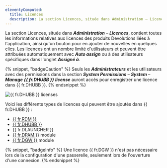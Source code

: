 ```yaml
---
eleventyComputed:
  title: Licences
  description: La section Licences, située dans Administration – Licences, contient toutes les informations relatives aux licences des produits Devolutions liées à l'application, ainsi qu'un bouton pour en ajouter de nouvelles en quelques clics. Les licences ont un nombre limité d'utilisateurs et peuvent être attribuées automatiquement avec Auto assign ou à des utilisateurs spécifiques dans l'onglet Assigné à.
---
```


La section Licences, située dans ***Administration*** – ***Licences***, contient toutes les informations relatives aux licences des produits Devolutions liées à l'application, ainsi qu'un bouton pour en ajouter de nouvelles en quelques clics. Les licences ont un nombre limité d'utilisateurs et peuvent être attribuées automatiquement avec ***Auto assign*** ou à des utilisateurs spécifiques dans l'onglet ***Assigné à***.

{% snippet, "badgeCaution" %}
Seuls les ***Administrateurs*** et les utilisateurs avec des permissions dans la section ***System Permissions*** – ***System*** – ***Manage {{ fr.DHUBB }} license*** auront accès pour enregistrer une licence dans {{ fr.DHUBB }}.
{% endsnippet %}

![{{ fr.DHUBB }} licenses](https://cdnweb.devolutions.net/docs/HUBB4011_2024_2.png)

Voici les différents types de licences qui peuvent être ajoutés dans {{ fr.DHUBB }} :

- [{{ fr.RDM }}](https://docs.devolutions.net/rdm/overview/what-is-rdm/)
- [{{ fr.DHUBB }}](https://docs.devolutions.net/hub/overview/what-is-hub/)
- {{ fr.DLAUNCHER }}
- [{{ fr.DPAM }}](https://docs.devolutions.net/pam/overview/what-is-pam/) module
- [{{ fr.DGW }}](https://docs.devolutions.net/dgw/overview/what-is-dgw/) module

{% snippet, "badgeInfo" %}
Une licence {{ fr.DGW }} n'est pas nécessaire lors de la configuration d'une passerelle, seulement lors de l'ouverture d'une connexion.
{% endsnippet %}